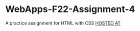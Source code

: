 # WebApps-F22-Assignment-4
A practice assignment for HTML with CSS
[HOSTED AT](https://44-563-web-apps-f22.github.io/44563-webapps-assignment-4-rakeshmerugu/.opera.html)